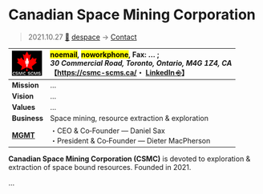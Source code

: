 # Canadian Space Mining Corporation
> 2021.10.27 [🚀](../../index/index.md) [despace](../index.md) → [Contact](../contact.md)

|[![](../f/contact/c/csmc_logo1_thumb.webp)](../f/contact/c/csmc_logo1.webp)|<mark>noemail</mark>, <mark>noworkphone</mark>, Fax: … ;<br> *30 Commercial Road, Toronto, Ontario, M4G 1Z4, CA*<br> 【<https://csmc-scms.ca/>・ [LinkedIn ⎆](https://www.linkedin.com/company/canadian-space-mining-corporation)】|
|:--|:--|
|**Mission**|…|
|**Vision**|…|
|**Values**|…|
|**Business**|Space mining, resource extraction & exploration|
|**[MGMT](../mgmt.md)**|・CEO & Co‑Founder — Daniel Sax<br> ・President & Co‑Founder — Dieter MacPherson|

**Canadian Space Mining Corporation (CSMC)** is devoted to exploration & extraction of space bound resources. Founded in 2021.

<p style="page-break-after:always"> </p>

…

